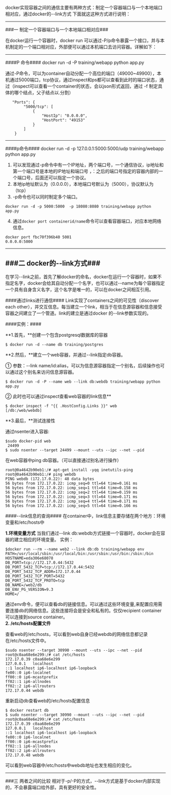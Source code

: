 
docker实现容器之间的通信主要有两种方式：制定一个容器端口与一个本地端口相对应，通过docker的--link方式
下面就这这种方式进行说明：

----------------------

###一 制定一个容器端口与一个本地端口相对应###

在docker运行一个容器时，docker run 可以通过-P/p命令暴露一个接口，并与本机制定的一个端口相对应，外部便可以通过本机端口去访问容器。详解如下：

----------------------

####P 命令####
    docker run -d -P training/webapp python app.py  

通过-P命令，可以为container自动分配一个高位的端口（49000~49900），本机通过5000端口，tcp协议，通过inspect和ps都可以查看到此时的端口状态，通过（inspect可以查看一个container的状态，会以json形式返回，通过 -f 制定具体的哪个结点，父子结点以.分割）


       "Ports": {
            "5000/tcp": [
                {
                    "HostIp": "0.0.0.0",
                    "HostPort": "49153"
                }
            ]
        }
     


----------


   
####p命令####
    docker run -d -p 127.0.0.1:5000:5000/udp training/webapp python app.py

1. 可以发现通过-p命令中有一个IP地址，两个端口号，一个通信协议，ip地址和第一个端口号是本地的IP地址和端口号      ，：之后的端口号指定的容器内部的一个端口号，后面还可以指定一个协议。  
2. 本地ip地址默认为（0.0.0.0），本地端口号默认为（5000），协议默认为（tcp）  
3. -p命令也可以同时制定多个端口。  
```
docker run -d -p 5000:5000  -p 18080:8080 training/webapp python app.py
```  
4. 通过`docker port containerid/name`命令可以查看容器端口，对应本地网络信息。  
```
docker port fbc70f396b40 5001  
0.0.0.0:5000
```

----------


###二  docker的--link方式###
-----------------

在学习--link之前，首先了解docker的命名，docker在运行一个容器时，如果不指定名字，docker会给其自动分配一个名字，也可以通过--name为每个容器指定一个具有自身含义名字，这个名字是唯一的，可以在docker之间相互引用。

####通过links进行通信####
Link实现了containers之间的可见性（discover each other），并交互信息。每当建立一个link，相当于在信息源容器和信息接受容器之间建立了一个管道。link的建立是通过docker 的--link参数实现的。

####实例：####  

**1.首先，**创建一个包含postgresql数据库的容器

    $ docker run -d --name db training/postgres

**2.然后，**建立一个web容器，并通过--link指定db容器。

 ① 参数：--link name/id:alias，可以为信息源容器指定一个别名，后续操作也可以通过这个别名来访问信息源容器。

    $ docker run -d -P --name web --link db:webdb training/webapp python app.py

 ② 此时也可以通过inspect查看web容器的link信息**

    $ docker inspect -f "{{ .HostConfig.Links }}" web
    [/db:/web/webdb]

**3.最后，**测试连接性  

 通过nsenter进入容器: 

    $sudo docker-pid web 
     24499
    $ sudo nsenter --target 24499 --mount --uts --ipc --net --pid
  

  在web容器中ping db容器。（可以直接通过别名进行操作）

    root@0a4642b90eb1:/# apt-get install -yqq inetutils-ping
    root@0a4642b90eb1:/# ping webdb 
    PING webdb (172.17.0.22): 48 data bytes
    56 bytes from 172.17.0.22: icmp_seq=0 ttl=64 time=0.161 ms
    56 bytes from 172.17.0.22: icmp_seq=1 ttl=64 time=0.158 ms
    56 bytes from 172.17.0.22: icmp_seq=2 ttl=64 time=0.159 ms
    56 bytes from 172.17.0.22: icmp_seq=3 ttl=64 time=0.171 ms
    56 bytes from 172.17.0.22: icmp_seq=4 ttl=64 time=0.171 ms
    56 bytes from 172.17.0.22: icmp_seq=5 ttl=64 time=0.166 ms



####--link信息的查询####
在container中，link信息主要存储在两个地方：环境变量和/etc/hosts中  

**1.环境变量方式**
当我们通过--link db:webdb方式链接一个容器时，docker会在容器的建立相应的环境变量。
实例：

    $docker run --rm --name web2 --link db:db training/webapp env
    PATH=/usr/local/sbin:/usr/local/bin:/usr/sbin:/usr/bin:/sbin:/bin
    HOSTNAME=eda306e68078
    DB_PORT=tcp://172.17.0.44:5432
    DB_PORT_5432_TCP=tcp://172.17.0.44:5432
    DB_PORT_5432_TCP_ADDR=172.17.0.44
    DB_PORT_5432_TCP_PORT=5432
    DB_PORT_5432_TCP_PROTO=tcp
    DB_NAME=/web2/db
    DB_ENV_PG_VERSION=9.3
    HOME=/

通过env命令，便可以查看db的链接信息。可以通过这些环境变量,来配置应用需要连接db的网络信息。这些连接将会是安全和私有的。仅仅recipient container可以连接到source container。  
**2.  /etc/hosts配置文件**

  查看web的/etc/hosts，可以看到web自身已经webdb的网络信息都记录在/etc/hosts文件中。

    $sudo nsenter --target 30990 --mount --uts --ipc --net --pid
    root@c0aa68e6e299:/# cat /etc/hosts
    172.17.0.39	c0aa68e6e299
    127.0.0.1	localhost
    ::1	localhost ip6-localhost ip6-loopback
    fe00::0	ip6-localnet
    ff00::0	ip6-mcastprefix
    ff02::1	ip6-allnodes
    ff02::2	ip6-allrouters
    172.17.0.44	webdb

  重新启动db查看web的/etc/hosts配置信息

    $ docker restart db
    $ sudo nsenter --target 30990 --mount --uts --ipc --net --pid
    root@c0aa68e6e299:/# cat /etc/hosts
    172.17.0.39	c0aa68e6e299
    127.0.0.1	localhost
    ::1	localhost ip6-localhost ip6-loopback
    fe00::0	ip6-localnet
    ff00::0	ip6-mcastprefix
    ff02::1	ip6-allnodes
    ff02::2	ip6-allrouters
    172.17.0.48	webdb

可以看到web容器中/etc/hosts中webdb地址也发生相应的变化。


----------


###三 两者之间的比较
相对于-p/-P的方式，--link方式是基于docker内部实现的，不会暴露端口给外部，具有更好的安全性。
  
